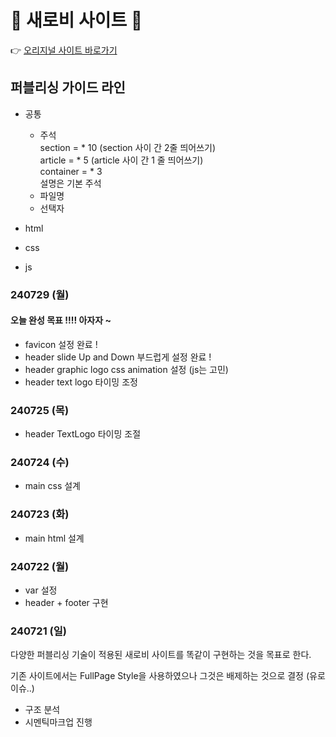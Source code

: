 # 💛 새로비 사이트 💚
       
👉 [오리지널 사이트 바로가기](https://newlobby.kr) 
## 퍼블리싱 가이드 라인

  - 공통    
    - 주석    
      section = * 10 (section 사이 간 2줄 띄어쓰기)       
      article = * 5 (article 사이 간 1 줄 띄어쓰기)   
      container = * 3    
      설명은 기본 주석    
    - 파일명    
    - 선택자
     
  - html    
  - css    
  - js

### 240729 (월)
#### 오늘 완성 목표 !!!! 아자자 ~ 

- favicon 설정 완료 !
- header slide Up and Down 부드럽게 설정 완료 !
- header graphic logo css animation 설정 (js는 고민)
- header text logo 타이밍 조정 
         
### 240725 (목)
- header TextLogo 타이밍 조절
    
### 240724 (수)
- main css 설계
    
### 240723 (화)
- main html 설계

### 240722 (월)
- var 설정
- header + footer 구현

     
### 240721 (일)
다양한 퍼블리싱 기술이 적용된 새로비 사이트를 똑같이 구현하는 것을 목표로 한다.     
    
기존 사이트에서는 FullPage Style을 사용하였으나 그것은 배제하는 것으로 결정 (유로 이슈..)    
   
- 구조 분석   
- 시멘틱마크업 진행    
